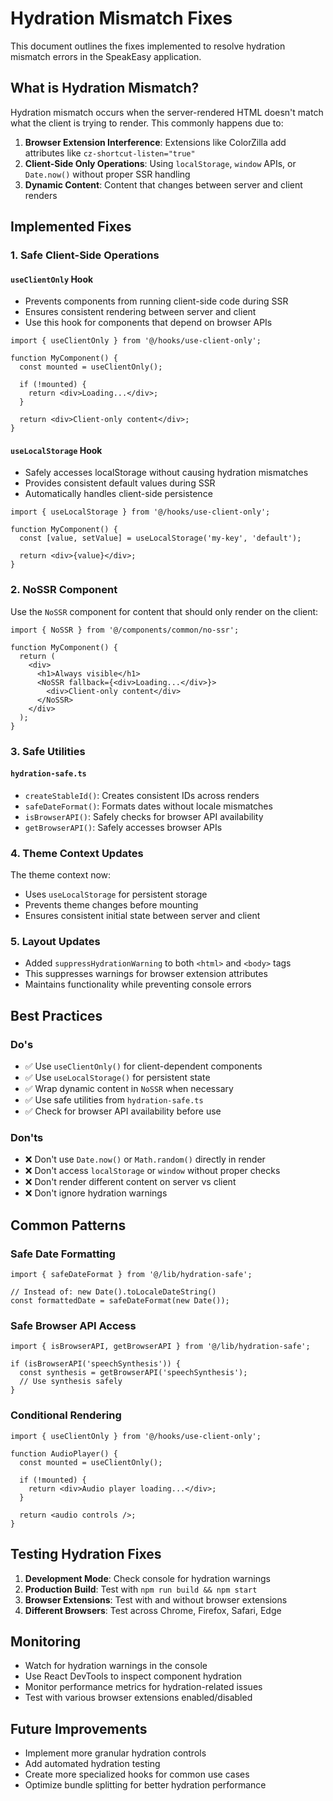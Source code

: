 # Hydration Mismatch Fixes

This document outlines the fixes implemented to resolve hydration mismatch errors in the SpeakEasy application.

## What is Hydration Mismatch?

Hydration mismatch occurs when the server-rendered HTML doesn't match what the client is trying to render. This commonly happens due to:

1. **Browser Extension Interference**: Extensions like ColorZilla add attributes like `cz-shortcut-listen="true"`
2. **Client-Side Only Operations**: Using `localStorage`, `window` APIs, or `Date.now()` without proper SSR handling
3. **Dynamic Content**: Content that changes between server and client renders

## Implemented Fixes

### 1. Safe Client-Side Operations

#### `useClientOnly` Hook
- Prevents components from running client-side code during SSR
- Ensures consistent rendering between server and client
- Use this hook for components that depend on browser APIs

```tsx
import { useClientOnly } from '@/hooks/use-client-only';

function MyComponent() {
  const mounted = useClientOnly();
  
  if (!mounted) {
    return <div>Loading...</div>;
  }
  
  return <div>Client-only content</div>;
}
```

#### `useLocalStorage` Hook
- Safely accesses localStorage without causing hydration mismatches
- Provides consistent default values during SSR
- Automatically handles client-side persistence

```tsx
import { useLocalStorage } from '@/hooks/use-client-only';

function MyComponent() {
  const [value, setValue] = useLocalStorage('my-key', 'default');
  
  return <div>{value}</div>;
}
```

### 2. NoSSR Component

Use the `NoSSR` component for content that should only render on the client:

```tsx
import { NoSSR } from '@/components/common/no-ssr';

function MyComponent() {
  return (
    <div>
      <h1>Always visible</h1>
      <NoSSR fallback={<div>Loading...</div>}>
        <div>Client-only content</div>
      </NoSSR>
    </div>
  );
}
```

### 3. Safe Utilities

#### `hydration-safe.ts`
- `createStableId()`: Creates consistent IDs across renders
- `safeDateFormat()`: Formats dates without locale mismatches
- `isBrowserAPI()`: Safely checks for browser API availability
- `getBrowserAPI()`: Safely accesses browser APIs

### 4. Theme Context Updates

The theme context now:
- Uses `useLocalStorage` for persistent storage
- Prevents theme changes before mounting
- Ensures consistent initial state between server and client

### 5. Layout Updates

- Added `suppressHydrationWarning` to both `<html>` and `<body>` tags
- This suppresses warnings for browser extension attributes
- Maintains functionality while preventing console errors

## Best Practices

### Do's
- ✅ Use `useClientOnly()` for client-dependent components
- ✅ Use `useLocalStorage()` for persistent state
- ✅ Wrap dynamic content in `NoSSR` when necessary
- ✅ Use safe utilities from `hydration-safe.ts`
- ✅ Check for browser API availability before use

### Don'ts
- ❌ Don't use `Date.now()` or `Math.random()` directly in render
- ❌ Don't access `localStorage` or `window` without proper checks
- ❌ Don't render different content on server vs client
- ❌ Don't ignore hydration warnings

## Common Patterns

### Safe Date Formatting
```tsx
import { safeDateFormat } from '@/lib/hydration-safe';

// Instead of: new Date().toLocaleDateString()
const formattedDate = safeDateFormat(new Date());
```

### Safe Browser API Access
```tsx
import { isBrowserAPI, getBrowserAPI } from '@/lib/hydration-safe';

if (isBrowserAPI('speechSynthesis')) {
  const synthesis = getBrowserAPI('speechSynthesis');
  // Use synthesis safely
}
```

### Conditional Rendering
```tsx
import { useClientOnly } from '@/hooks/use-client-only';

function AudioPlayer() {
  const mounted = useClientOnly();
  
  if (!mounted) {
    return <div>Audio player loading...</div>;
  }
  
  return <audio controls />;
}
```

## Testing Hydration Fixes

1. **Development Mode**: Check console for hydration warnings
2. **Production Build**: Test with `npm run build && npm start`
3. **Browser Extensions**: Test with and without browser extensions
4. **Different Browsers**: Test across Chrome, Firefox, Safari, Edge

## Monitoring

- Watch for hydration warnings in the console
- Use React DevTools to inspect component hydration
- Monitor performance metrics for hydration-related issues
- Test with various browser extensions enabled/disabled

## Future Improvements

- Implement more granular hydration controls
- Add automated hydration testing
- Create more specialized hooks for common use cases
- Optimize bundle splitting for better hydration performance 